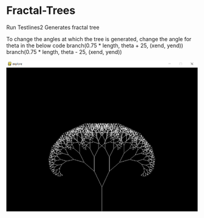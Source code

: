 # Fractal-Trees
Run Testlines2
Generates fractal tree

To change the angles at which the tree is generated, change the angle for theta in the below code
        branch(0.75 * length, theta + 25, (xend, yend))
        branch(0.75 * length, theta - 25, (xend, yend))

![Program image](./fractal.png)
        
